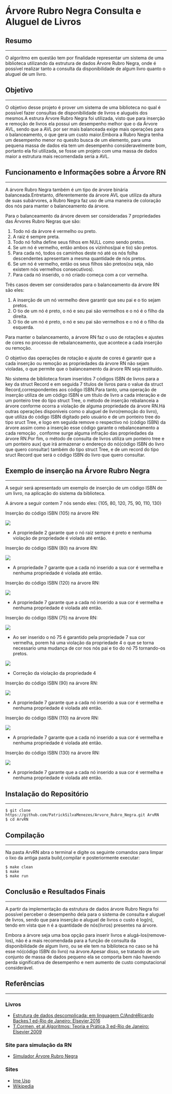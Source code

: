 # Árvore Rubro Negra Consulta e Aluguel de Livros
    

## Resumo
---

 O algoritmo em questão tem por finalidade representar um sistema de uma biblioteca utilizando da estrutura de dados Árvore Rubro Negra, onde é possível realizar tanto a consulta da disponibilidade de algum livro quanto o aluguel de um livro.

 ## Objetivo
---
 O objetivo desse projeto é prover um sistema de uma biblioteca no qual é possível fazer consultas de disponibilidade de livros e aluguéis dos mesmos.A estrura Árvore Rubro Negra foi utilizada, visto que para inserção e remoção de livros ela possui um desempenho melhor que o da Árvore AVL, sendo que a AVL por ser mais balanceada exige mais operações para o balanceamento, o que gera um custo maior.Embora a Rubro Negra tenha um desempenho menor no quesito busca de um elemento, para uma pequena massa de dados ela tem um desempenho consideravelmente bom, portanto ela foi utilizada, se fosse um projeto com uma massa de dados maior a estrutura mais recomendada seria a AVL.

## Funcionamento e Informações sobre a Árvore RN
---
A árvore Rubro Negra também é um tipo de árvore binária balanceada.Entretanto, diferentemente da árvore AVL que utiliza da altura de suas subárvores, a Rubro Negra faz uso de uma maneira de coloração dos nós para manter o balanceamento da árvore.

Para o balanceamento da árvore devem ser consideradas 7 propriedades das Árvores Rubro Negras que são:

1. Todo nó da árvore é vermelho ou preto.
1. A raiz é sempre preta.
1. Todo nó folha define seus filhos em NULL como sendo pretos.
1. Se um nó é vermelho, então ambos os vizinhos(pai e tio) são pretos.
1. Para cada nó, todos os caminhos deste nó até os nós folha descendentes apresentam a mesma quantidade de nós pretos.
1. Se um nó é vermelho, então os seus filhos são pretos(ou seja, não existem nós vermelhos consecutivos).
1. Para cada nó inserido, o nó criado começa com a cor vermelha.

Três casos devem ser considerados para o balanceamento da árvore RN são eles:

1. A inserção de um nó vermelho deve garantir que seu pai e o tio sejam pretos.
1. O tio de um nó é preto, o nó e seu pai são vermelhos e o nó é o filho da direita.
1.  O tio de um nó é preto, o nó e seu pai são vermelhos e o nó é o filho da esquerda.

Para manter o balanceamento, a árvore RN faz o uso de rotações e ajustes de cores no processo de rebalanceamento, que acontece a cada inserção ou remoção.

O objetivo das operações de rotação e ajuste de cores é garantir que a cada inserção ou remoção as propriedades da árvore RN não sejam violadas, o que permite que o balanceamento da árvore RN seja restituído.

No sistema de biblioteca foram inseridos 7 códigos ISBN de livros para a key da struct Record e em seguida 7 títulos de livros para o value da struct Record,correspondentes aos código ISBN.Para tanto, uma operação de inserção utiliza de um código ISBN e um título de livro a cada interação e de um ponteiro tree do tipo struct Tree, o método de inserção rebalanceia a árvore conforme ocorra a violação de alguma propriedade da árvore RN.Há outras operações disponíveis como o aluguel de livro(remoção do livro), que utiliza do código ISBN digitado pelo usuário e de um ponteiro tree do tipo sruct Tree, e logo em seguida remove o respectivo nó (código ISBN) da árvore assim como a inserção esse código garante o rebalanceamento a cada remoção , conforme surge alguma infração das propriedades da árvore RN.Por fim, o método de consulta de livros utiliza um ponteiro tree e um ponteiro aux( que irá armazenar o endereço do nó(código ISBN do livro que quero consultar) também do tipo struct Tree, e de um record do tipo sruct Record que será o código ISBN do livro que quero consultar. 

## Exemplo de inserção na Árvore Rubro Negra
---
A seguir será apresentado um exemplo de inserção de um código ISBN de um livro, na aplicação do sistema da biblioteca.

A árvore a seguir contem 7 nós sendo eles: {105, 80, 120, 75, 90, 110, 130}

Inserção do código ISBN (105) na árvore RN:

![](images/RN1.png)

- A propriedade 2 garante que o nó raiz sempre é preto e nenhuma violação de propriedade é violada até então.

Inserção do código ISBN (80) na árvore RN:

![](images/RN2.png)

- A propriedade 7 garante que a cada nó inserido a sua cor é vermelha e nenhuma propriedade é violada até então.

Inserção do código ISBN (120) na árvore RN:

![](images/RN3.png)

- A propriedade 7 garante que a cada nó inserido a sua cor é vermelha e nenhuma propriedade é violada até então.

Inserção do código ISBN (75) na árvore RN:

![](images/RN4.png)

- Ao ser inserido o nó 75 é garantido pela propriedade 7 sua cor vermelha, porem há uma violação da propriedade 4 o que se torna necessario uma mudança de cor nos nós pai e tio do nó 75 tornando-os pretos.

![](images/RN5.png)

- Correção da violação da propriedade 4

Inserção do código ISBN (90) na árvore RN:

![](images/RN6.png)

- A propriedade 7 garante que a cada nó inserido a sua cor é vermelha e nenhuma propriedade é violada até então.

Inserção do código ISBN (110) na árvore RN:

![](images/RN7.png)

- A propriedade 7 garante que a cada nó inserido a sua cor é vermelha e nenhuma propriedade é violada até então.

Inserção do código ISBN (130) na árvore RN:

![](images/RN8.png)

- A propriedade 7 garante que a cada nó inserido a sua cor é vermelha e nenhuma propriedade é violada até então.
## Instalação do Repositório
---
   
    $ git clone https://github.com/PatrickSilvaMenezes/Arvore_Rubro_Negra.git ArvRN
    $ cd ArvRN

## Compilação
---
Na pasta ArvRN abra o terminal e digite os seguinte comandos para limpar o lixo da antiga pasta build,compilar e posteriormente executar:

    $ make clean    
    $ make
    $ make run

## Conclusão e Resultados Finais
---
A partir da implementação da estrutura de dados árvore Rubro Negra foi possível perceber o desempenho dela para o sistema de consulta e aluguel de livros, sendo que para inserção e aluguel de livros o custo é log(n), tendo em vista que n é a quantidade de nós(livros) presentes na árvore.

Embora a árvore seja uma boa opção para inserir livros e alugá-los(remove-los), não é a mais recomendada para a função de consulta da disponibilidade de algum livro, ou se ele tem na biblioteca no caso se há esse nó(código ISBN do livro) na árvore.Apesar disso, se tratando de um conjunto de massa de dados pequeno ela se comporta bem não havendo perda significativa de desempenho e nem aumento de custo computacional considerável.

## Referências
---
### Livros
 - [Estrutura de dados descomplicada: em linguagem C/AndréRicardo Backes.1 ed-Rio de Janeiro: Elsevier,2016](https://www.amazon.com.br/Estrutura-Dados-Descomplicada-Linguagem-Backes/dp/8535285237)
 - [T.Cormen, et al,Algoritmos: Teoria e Prática,3 ed-Rio de Janeiro: Elsevier,2009](https://www.amazon.com/Introduction-Algorithms-3rd-MIT-Press/dp/0262033844/ref=sr_1_1?dchild=1&keywords=Introduction+to+Algorithms&qid=1613858932&sr=8-1)

### Site para simulação da RN
- [Simulador Árvore Rubro Negra](https://www.cs.usfca.edu/~galles/visualization/RedBlack.html)
### Sites
- [Ime Usp](https://www.ime.usp.br/~song/mac5710/slides/08rb.pdf)
- [Wikipedia](https://pt.wikipedia.org/wiki/Árvore_rubro-negra)